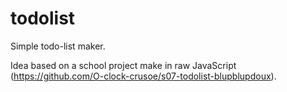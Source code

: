 # todolist

Simple todo-list maker. 

Idea based on a school project make in raw JavaScript (https://github.com/O-clock-crusoe/s07-todolist-blupblupdoux).